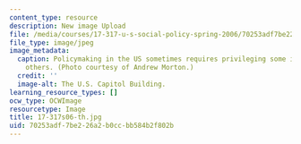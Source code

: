 ```yaml
---
content_type: resource
description: New image Upload
file: /media/courses/17-317-u-s-social-policy-spring-2006/70253adf7be226a2b0ccbb584b2f802b_17-317s06-th.jpg
file_type: image/jpeg
image_metadata:
  caption: Policymaking in the US sometimes requires privileging some interests over
    others. (Photo courtesy of Andrew Morton.)
  credit: ''
  image-alt: The U.S. Capitol Building.
learning_resource_types: []
ocw_type: OCWImage
resourcetype: Image
title: 17-317s06-th.jpg
uid: 70253adf-7be2-26a2-b0cc-bb584b2f802b
---
```

